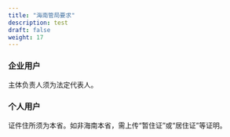 ```yaml
---
title: "海南管局要求"
description: test
draft: false
weight: 17
---
```




### 企业用户

主体负责人须为法定代表人。

### 个人用户

证件住所须为本省。如非海南本省，需上传“暂住证”或“居住证”等证明。